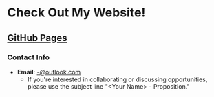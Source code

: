 # Check Out My Website!
[GitHub Pages](https://prebish.github.io/)
---

### Contact Info

- **Email**: [-@outlook.com](mailto:collaborate-prebish@outlook.com)
  - If you're interested in collaborating or discussing opportunities, please use the subject line "<Your Name\> - Proposition."
